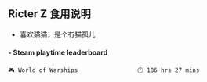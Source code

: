 ## Ricter Z 食用说明
- 喜欢猫猫，是个冇猫孤儿

<!-- steam-box start -->
#### - Steam playtime leaderboard
```text
🎮 World of Warships                 🕘 186 hrs 27 mins
```
<!-- Powered by https://github.com/YouEclipse/steam-box . -->
<!-- steam-box end -->
